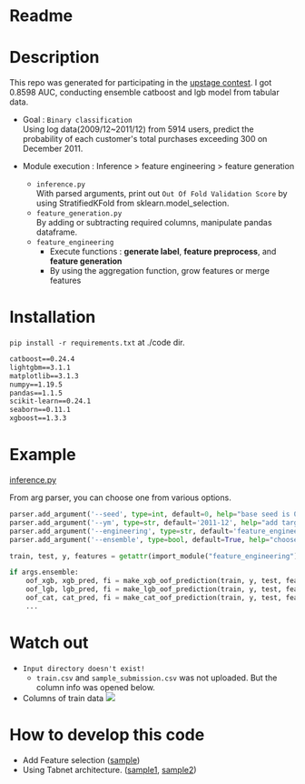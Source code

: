 # Readme

# Description

This repo was generated for participating in the [upstage contest](http://boostcamp.stages.ai/competitions/3/overview/description). I got 0.8598 AUC, conducting ensemble catboost and lgb model from tabular data.

- Goal : `Binary classification`    
Using log data(2009/12~2011/12) from 5914 users, predict the probability of each customer's total purchases exceeding 300 on December 2011. 

- Module execution : Inference > feature engineering > feature generation
    - `inference.py`     
    With parsed arguments, print out `Out Of Fold Validation Score` by using StratifiedKFold from sklearn.model_selection. 
    - `feature_generation.py`         
    By adding or subtracting required columns, manipulate pandas dataframe.
    - `feature_engineering`    
        - Execute functions : **generate label**, **feature preprocess**, and **feature generation**
        - By using the aggregation function, grow features or merge features 

# Installation

`pip install -r requirements.txt` at ./code dir.
```txt
catboost==0.24.4
lightgbm==3.1.1
matplotlib==3.1.3
numpy==1.19.5
pandas==1.1.5
scikit-learn==0.24.1
seaborn==0.11.1
xgboost==1.3.3
```

# Example
[inference.py](./code/src/inference.py)    

From arg parser, you can choose one from various options.

```python
parser.add_argument('--seed', type=int, default=0, help="base seed is 0")
parser.add_argument('--ym', type=str, default='2011-12', help="add target year_month to predict, base is 2011-12")
parser.add_argument('--engineering', type=str, default='feature_engineering_all', help="choose feature engineering type")
parser.add_argument('--ensemble', type=bool, default=True, help="choose true if you want to ensemble model, else choose false")

```
```python
train, test, y, features = getattr(import_module("feature_engineering"), args.engineering)(data, year_month)

if args.ensemble:
    oof_xgb, xgb_pred, fi = make_xgb_oof_prediction(train, y, test, features, model_params=xgb_params)
    oof_lgb, lgb_pred, fi = make_lgb_oof_prediction(train, y, test, features, model_params=lgb_params)
    oof_cat, cat_pred, fi = make_cat_oof_prediction(train, y, test, features, model_params=cat_params)
    ...
```


# Watch out
- `Input directory doesn't exist!`
    - `train.csv` and `sample_submission.csv` was not uploaded. But the column info was opened below.
- Columns of train data 
![](https://s3-ap-northeast-2.amazonaws.com/aistages-public-junyeop/app/Users/00000074/files/e2182de2-1378-46b2-a54e-0cfbfcb3ad7a..png)


# How to develop this code
- Add Feature selection ([sample](./code/src/feature_selection.py))
- Using Tabnet architecture. ([sample1](./code/src/model.py), [sample2](./code/src/train.py))